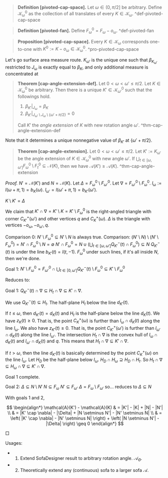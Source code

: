 > __Definition [pivoted-cap-space].__ Let $\omega \in (0, \pi/2]$ be arbitrary. Define $\mathcal{K}_\omega^0$ as the collection of all translates of every $K \in \mathcal{K}_\omega$.
> ^def-pivoted-cap-space

> __Definition [pivoted-fan].__ Define $F_\omega^0 = F_\omega - o_\omega$.
> ^def-pivoted-fan

> __Proposition [pivoted-cap-space].__ Every $K \in \mathcal{K}_\omega$ corresponds one-to-one with $K^0 := K - o_\omega \in \mathcal{K}_\omega^0$. 
> ^pro-pivoted-cap-space

Let's go surface area measure route. $K_{\omega'}$ is the unique one such that $\beta_{K_{\omega'}}$ restricted to $J_{\omega}$ is exactly equal to $\beta_K$, and only additional measure is concentrated at 

> __Theorem [cap-angle-extension-def].__ Let $0 < \omega < \omega' \leq \pi/2$. Let $K \in \mathcal{K}_{\omega}^0$ be arbitrary. Then there is a unique $K' \in \mathcal{K}_{\omega'}^0$ such that the followings hold.
> 
> 1. $\beta_{K'} |_{J_\omega} = \beta_{K}$
> 2. $\beta_{K'}|_{J_{\omega'} \setminus J_{\omega} \setminus \left\{ \omega' + \pi/2 \right\}} = 0$
> 
> Call $K'$ the _angle extension_ of $K$ with new rotation angle $\omega'$.
> ^thm-cap-angle-extension-def

Note that it determines a unique nonnegative value of $\beta_{K'}$ at $\left\{ \omega' + \pi/2 \right\}$.

> __Theorem [cap-angle-extension].__ Let $0 < \omega < \omega' \leq \pi/2$. Let $K' := K_{\omega'}$ be the angle extension of $K \in \mathcal{K}_{\omega}^0$ with new angle $\omega'$. If $\bigcup_{t \in [\omega, \omega']} F_{\omega}^0 \setminus F_{t}^0 \subseteq \mathcal{N}(K)$, then we have $\mathcal{A}(K') \geq \mathcal{A}(K)$.
> ^thm-cap-angle-extension

_Proof._ $N' = \mathcal{N}(K')$ and $N = \mathcal{N}(K)$. Let $\Delta = F_{\omega}^0 \setminus F_{\omega'}^0$. Let $\nabla = F_{\omega'}^0 \setminus F_\omega^0$.
$l_\omega := l(\omega + \pi, 1) = b_K(\omega)$.
$l_{\omega'} = l(\omega' + \pi, 1) = b_{K'}(\omega')$.

$K \setminus K' = \Delta$

We claim that $K' \cap \nabla = K' \setminus K = K' \setminus F_{\omega}^0$ is the right-angled triangle with corner $C^+_{K'}(\omega')$ and other vertices $q$ and $C^+_K(\omega)$.
$\Delta$ is the triangle with vertices $-o_{\omega}, -o_{\omega'}, q$.

Comparison 0: $N' \setminus F_\omega^0 \subseteq N' \setminus N$ is always true.
Comparison: $(N' \setminus N) \setminus (N' \setminus F_\omega^0) = N' \cap F_{\omega}^0 \setminus N = \emptyset$
$N' \cap F_{\omega}^0 =  N \cup \left(\bigcup_{t \in [\omega, \omega']} Q_{K'}^-(t)  \cap F_{\omega}^0\right) \subseteq N$
$Q_{K'}^-(t)$ is under the line $b_{K'}(t) = l(t, -1)$.
$F_\omega^0$ under such lines, if it's all inside $N$, then we're done.

Goal 1: $N' \setminus F_\omega^0 = F_{\omega'}^0 \cap \bigcup_{t \in [0, \omega']} Q_{K'}^-(t) \setminus F_{\omega}^0 \subseteq K' \setminus F_{\omega}^0$

Reduces to:

Goal 1: $Q_{K'}^-(t) \cap \nabla \subseteq H_t \cap \nabla \subseteq K' \cap  \nabla$.

We use $Q_{K'}^-(t) \subseteq H_t$. The half-plane $H_t$ below the line $d_{K'}(t)$.

If $t \leq \omega$, then $d_{K'}(t) = d_K(t)$ and $H_t$ is the half-plane below the line $d_K(t)$.
We have $z_K(t) \geq 0$. That is, the point $C^+_K(\omega)$ is further than $l_\omega \cap d_K(t)$ along the line $l_\omega$.
We also have $z_{K'}(t) \geq 0$. That is, the point $C_{K'}^+(\omega')$ is further than $l_{\omega'} \cap d_K(t)$ along the line $l_{\omega'}$.
The intersection $H_t \cap \nabla$ is the convex hull of $l_\omega \cap d_K(t)$ and $l_{\omega'} \cap d_K(t)$ and $q$.
This means that $H_t \cap \nabla \subseteq K' \cap \nabla$.

If $t > \omega$, then the line $d_{K'}(t)$ is basically determined by the point $C_K^+(\omega)$ on the line $l_\omega$. Let $H_D$ be the half-plane below $l_\omega$.
$H_D \cap H_\omega \supseteq H_D \cap H_t$.
So $H_t \cap \nabla \subseteq H_\omega \cap \nabla \subseteq K' \cap \nabla$.

Goal 1 complete.

Goal 2: $\Delta \subseteq N \setminus N'$
$N \subseteq F_\omega$
$N' \subseteq F_{\omega'}$
$\Delta = F_\omega \setminus F_{\omega'}$
so...
reduces to $\Delta \subseteq N$

With goals 1 and 2,

$$
\begin{align*}
\mathcal{A}(K') - \mathcal{A}(K) & = |K'| - |K| + |N| - |N'| \\
& = |K' \cap \nabla| - |\Delta| + |N \setminus N'| - |N' \setminus N| \\
& = \left( |K' \cap \nabla| - |N' \setminus N| \right) + \left( |N \setminus N'| - |\Delta| \right) \geq 0
\end{align*}
$$

□

Usages:

- 1. Extend SofaDesigner result to arbitrary rotation angle. $\mathcal{A}_\Theta$.
- 2. Theoretically extend any (continuous) sofa to a larger sofa $\mathcal{A}$.